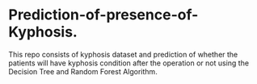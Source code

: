 # Prediction-of-presence-of-Kyphosis.
This repo consists of kyphosis dataset and prediction of whether the patients will have kyphosis condition after the operation or not using the Decision Tree and Random Forest Algorithm.
